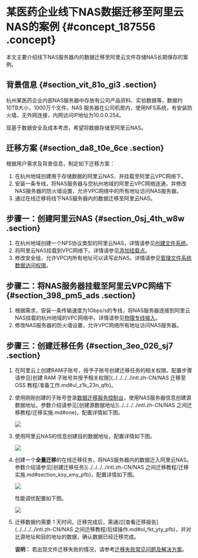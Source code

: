 # 某医药企业线下NAS数据迁移至阿里云NAS的案例 {#concept_187556 .concept}

本文主要介绍线下NAS服务器内的数据迁移至阿里云文件存储NAS长期保存的案例。

## 背景信息 {#section_vit_81o_gi3 .section}

杭州某医药企业内部NAS服务器中存放有公司产品资料、实验数据等，数据约10TB大小，1000万个文件。NAS 服务器在公司机房内，使用NFS系统，有安装防火墙，无外网连接，内网访问IP地址为10.0.0.254。

现基于数据安全及成本考虑，希望将数据存储至阿里云NAS。

## 迁移方案 {#section_da8_t0e_6ce .section}

根据用户需求及背景信息，制定如下迁移方案：

1.  在杭州地域创建用于存储数据的阿里云NAS，并挂载至阿里云VPC网络下。
2.  安装一条专线，将NAS服务器与您杭州地域的阿里云VPC网络连通，并修改NAS服务器的防火墙设置，允许VPC网络中的所有地址访问NAS服务器。
3.  通过在线迁移将线下NAS服务器内的数据迁移至阿里云NAS。

## 步骤一：创建阿里云NAS {#section_0sj_4th_w8w .section}

1.  在杭州地域创建一个NFS协议类型的阿里云NAS，详情请参见[创建文件系统](../../../../intl.zh-CN/快速配置指南/创建文件系统.md#)。
2.  将阿里云NAS挂载到VPC网络下。详情请参见[添加挂载点](../../../../intl.zh-CN/快速配置指南/添加挂载点.md#)。
3.  修改安全组，允许VPC内所有地址可以读写此NAS。详情请参见[管理文件系统数据访问权限](../../../../intl.zh-CN/用户指南/管理文件系统数据访问权限.md#)。

## 步骤二：将NAS服务器挂载至阿里云VPC网络下 {#section_398_pm5_ads .section}

1.  根据需求，安装一条传输速度为1Gbps/s的专线，将NAS服务器连接到阿里云NAS挂载的杭州地域的VPC网络中。详情请参见[物理专线接入](../../../../intl.zh-CN/快速入门/物理专线接入.md#)。
2.  修改NAS服务器的防火墙设置，允许VPC网络所有地址访问NAS服务器。

## 步骤三：创建迁移任务 {#section_3eo_026_sj7 .section}

1.  在阿里云上创建RAM子账号，授予子账号创建迁移任务的相关权限。配置步骤请参见[创建 RAM 子账号并授予相关权限](../../../../intl.zh-CN/NAS 迁移至 OSS 教程/准备工作.md#ul_z1k_23n_qfb)。
2.  使用刚刚创建的子账号登录[数据迁移服务控制台](https://mgw.console.aliyun.com/#/source?_k=0k9yvg)，使用NAS服务器信息创建源数据地址。参数介绍请参见[创建源数据地址](../../../../intl.zh-CN/NAS 之间迁移教程/迁移实施.md#one)，配置详情如下图。

    ![](http://static-aliyun-doc.oss-cn-hangzhou.aliyuncs.com/assets/img/161261/155730550845626_zh-CN.png)

3.  使用阿里云NAS的信息创建目的数据地址，配置详情如下图。

    ![](http://static-aliyun-doc.oss-cn-hangzhou.aliyuncs.com/assets/img/161261/155730550845627_zh-CN.png)

4.  创建一个**全量迁移**的在线迁移任务，将NAS服务器内的数据迁入阿里云NAS。参数介绍请参见[创建迁移任务](../../../../intl.zh-CN/NAS 之间迁移教程/迁移实施.md#section_ksy_xmy_pfb)，配置详情如下图。

    ![](http://static-aliyun-doc.oss-cn-hangzhou.aliyuncs.com/assets/img/161261/155730550845630_zh-CN.png)

    性能调优配置如下图。

    ![](http://static-aliyun-doc.oss-cn-hangzhou.aliyuncs.com/assets/img/161261/155730550845631_zh-CN.png)

5.  迁移数据约需要 1 天时间，迁移完成后，需通过[查看迁移报告](../../../../intl.zh-CN/NAS 之间迁移教程/后续操作.md#ol_fkt_yty_pfb)，并对比源地址和目的地址的数据，确认数据已经迁移完成。

    **说明：** 若出现文件迁移失败的情况，请参考[迁移失败常见问题及解决方案](../../../../intl.zh-CN/常见问题/迁移失败常见原因及解决方案.md#)。


